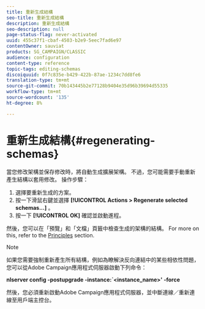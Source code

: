 ```yaml
---
title: 重新生成結構
seo-title: 重新生成結構
description: 重新生成結構
seo-description: null
page-status-flag: never-activated
uuid: 455c37f1-cbaf-4503-b2e9-5eec7fad6e97
contentOwner: sauviat
products: SG_CAMPAIGN/CLASSIC
audience: configuration
content-type: reference
topic-tags: editing-schemas
discoiquuid: 0f7c835e-b429-422b-87ae-1234c7dd8fe6
translation-type: tm+mt
source-git-commit: 70b143445b2e77128b9404e35d96b39694d55335
workflow-type: tm+mt
source-wordcount: '135'
ht-degree: 8%

---
```



# 重新生成結構{#regenerating-schemas}

當您修改架構並保存修改時，將自動生成擴展架構。 不過，您可能需要手動重新產生結構以套用修改。 操作步驟：

1. 選擇要重新生成的方案。
1. 按一下滑鼠右鍵並選擇 **[!UICONTROL Actions > Regenerate selected schemas...]** 。
1. 按一下 **[!UICONTROL OK]** 確認並啟動進程。

然後，您可以在「預覽」和「文檔」頁籤中檢查生成的架構的結構。 For more on this, refer to the [Principles](../../configuration/using/data-schemas.md#principles) section.

>[!NOTE]
>
>如果您需要強制重新產生所有結構，例如為瞭解決反向連結中的某些相依性問題，您可以從Adobe Campaign應用程式伺服器啟動下列命令：
>
>**nlserver config -postupgrade -instance:`&lt;instance_name>&#39; -force**
>
>然後，您必須重新啟動Adobe Campaign應用程式伺服器，並中斷連線／重新連線至用戶端主控台。
